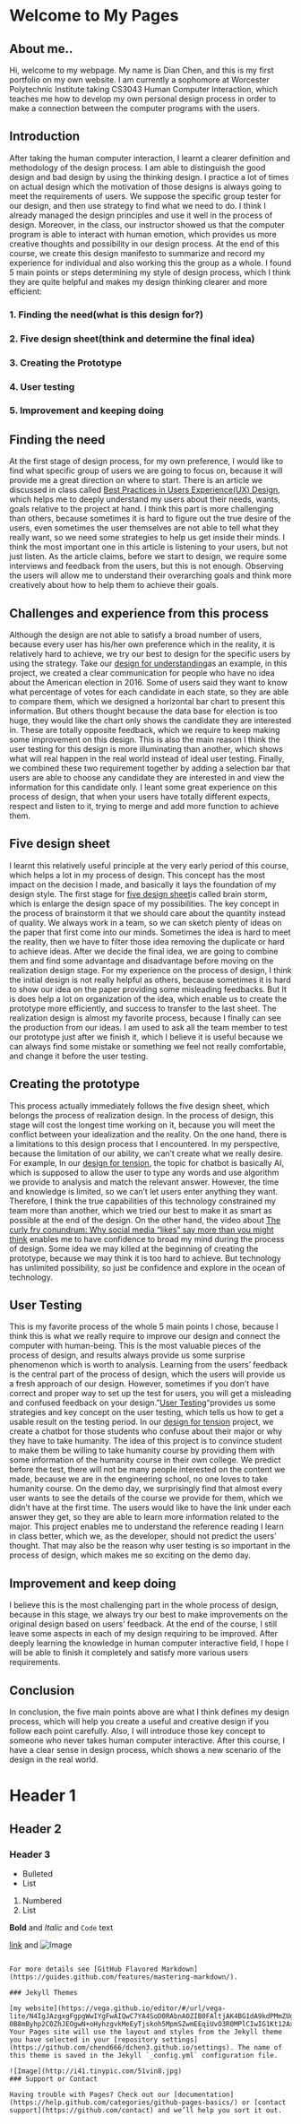 # Welcome to My Pages

## About me..
Hi, welcome to my webpage. My name is Dian Chen, and this is my first portfolio on my own website. I am currently a sophomore at Worcester Polytechnic Institute taking CS3043 Human Computer Interaction, which teaches me how to develop my own personal design process in order to make a connection between the computer programs with the users.


## Introduction

After taking the human computer interaction, I learnt a clearer definition and methodology of the design process. I am able to distinguish the good design and bad design by using the thinking design. I practice a lot of times on actual design which the motivation of those designs is always going to meet the requirements of users. We suppose the specific group tester for our design, and then use strategy to find what we need to do. I think I already managed the design principles and use it well in the process of design. Moreover, in the class, our instructor showed us that the computer program is able to interact with human emotion, which provides us more creative thoughts and possibility in our design process. At the end of this course, we create this design manifesto to summarize and record my experience for individual and also working this the group as a whole. I found 5 main points or steps determining my style of design process, which I think they are quite helpful and makes my design thinking clearer and more efficient:

### 1.	Finding the need(what is this design for?)
### 2.	Five design sheet(think and determine the final idea)
### 3.	Creating the Prototype 
### 4.	User testing
### 5.	Improvement and keeping doing

## Finding the need

At the first stage of design process, for my own preference, I would like to find what specific group of users we are going to focus on, because it will provide me a great direction on where to start. There is an article we discussed in class called [Best Practices in Users Experience(UX) Design](https://cs3041-18b.github.io/docs/reading/becomeYourUsers_forrester.pdf), which helps me to deeply understand my users about their needs, wants, goals relative to the project at hand. I think this part is more challenging than others, because sometimes it is hard to figure out the true desire of the users, even sometimes the user themselves are not able to tell what they really want, so we need some strategies to help us get inside their minds. I think the most important one in this article is listening to your users, but not just listen. As the article claims, before we start to design, we require some interviews and feedback from the users, but this is not enough. Observing the users will allow me to understand their overarching goals and think more creatively about how to help them to achieve their goals. 

## Challenges and experience from this process

Although the design are not able to satisfy a broad number of users, because every user has his/her own preference which in the reality, it is relatively hard to achieve, we try our best to design for the specific users by using the strategy. Take our [design for understanding](https://medium.com/@castiel199911/design-for-understanding-94c978a46b)as an example, in this project, we created a clear communication for people who have no idea about the American election in 2016. Some of users said they want to know what percentage of votes for each candidate in each state, so they are able to compare them, which we designed a horizontal bar chart to present this information. But others thought because the data base for election is too huge, they would like the chart only shows the candidate they are interested in. These are totally opposite feedback, which we require to keep making some improvement on this design. This is also the main reason I think the user testing for this design is more illuminating than another, which shows what will real happen in the real world instead of ideal user testing. Finally, we combined these two requirement together by adding a selection bar that users are able to choose any candidate they are interested in and view the information for this candidate only. I leant some great experience on this process of design, that when your users have totally different expects, respect and listen to it, trying to merge and add more function to achieve them.

## Five design sheet

I learnt this relatively useful principle at the very early period of this course, which helps a lot in my process of design. This concept has the most impact on the decision I made, and basically it lays the foundation of my design style. The first stage for [five design sheet](http://fds.design)is called brain storm, which is enlarge the design space of my possibilities. The key concept in the process of brainstorm it that we should care about the quantity instead of quality. We always work in a team, so we can sketch plenty of ideas on the paper that first come into our minds. Sometimes the idea is hard to meet the reality, then we have to filter those idea removing the duplicate or hard to achieve ideas. After we decide the final idea, we are going to combine them and find some advantage and disadvantage before moving on the realization design stage. For my experience on the process of design, I think the initial design is not really helpful as others, because sometimes it is hard to show our idea on the paper providing some misleading feedbacks. But It is does help a lot on organization of the idea, which enable us to create the prototype more efficiently, and success to transfer to the last sheet. The realization design is almost my favorite process, because I finally can see the production from our ideas. I am used to ask all the team member to test our prototype just after we finish it, which I believe it is useful because we can always find some mistake or something we feel not really comfortable, and change it before the user testing.

## Creating the prototype

This process actually immediately follows the five design sheet, which belongs the process of realization design. In the process of design, this stage will cost the longest time working on it, because you will meet the conflict between your idealization and the reality. On the one hand, there is a limitations to this design process that I encountered. In my perspective, because the limitation of our ability, we can’t create what we really desire. For example, In our [design for tension](https://medium.com/@castiel199911/design-for-tension-a3daea7e3cca), the topic for chatbot is basically AI, which is supposed to allow the user to type any words and use algorithm we provide to analysis and match the relevant answer. However, the time and knowledge is limited, so we can’t let users enter anything they want. Therefore, I think the true capabilities of this technology constrained my team more than another, which we tried our best to make it as smart as possible at the end of the design. On the other hand, the video about [The curly  fry conundrum: Why social media “likes” say more than you might think](https://www.ted.com/talks/jennifer_golbeck_the_curly_fry_conundrum_why_social_media_likes_say_more_than_you_might_think#t-15090) enables me to have confidence to broad my mind during the process of design. Some idea we may killed at the beginning of creating the prototype, because we may think it is too hard to achieve. But technology has unlimited possibility, so just be confidence and explore in the ocean of technology.

## User Testing

This is my favorite process of the whole 5 main points I chose, because I think this is what we really require to improve our design and connect the computer with human-being. This is the most valuable pieces of the process of design, and results always provide us some surprise phenomenon which is worth to analysis. Learning from the users’ feedback is the central part of the process of design, which the users will provide us a fresh approach of our design. However, sometimes if you don’t have correct and proper way to set up the test for users, you will get a misleading and confused feedback on your design.”[User Testing](https://cs3041-18b.github.io/docs/reading/User_Testing.pptx)“provides us some strategies and key concept on the user testing, which tells us how to get a usable result on the testing period. In our [design for tension](https://medium.com/@castiel199911/design-for-tension-a3daea7e3cca) project, we create a chatbot for those students who confuse about their major or why they have to take humanity. The idea of this project is to convince student to make them be willing to take humanity course by providing them with some information of the humanity course in their own college. We predict before the test, there will not be many people interested on the content we made, because we are in the engineering school, no one loves to take humanity course. On the demo day, we surprisingly find that almost every user wants to see the details of the course we provide for them, which we didn’t have at the first time. The users would like to have the link under each answer they get, so they are able to learn more information related to the major. This project enables me to understand the reference reading I learn in class better, which we, as the developer, should not predict the users’ thought. That may also be the reason why user testing is so important in the process of design, which makes me so exciting on the demo day.

## Improvement and keep doing

I believe this is the most challenging part in the whole process of design, because in this stage, we always try our best to make improvements on the original design based on users’ feedback. At the end of the course, I still leave some aspects in each of my design requiring to be improved. After deeply learning the knowledge in human computer interactive field, I hope I will be able to finish it completely and satisfy more various users requirements. 

## Conclusion

In conclusion, the five main points above are what I think defines my design process, which will help you create a useful and creative design if you follow each point carefully. Also, I will introduce those key concept to someone who never takes human computer interactive. After this course, I have a clear sense in design process, which shows a new scenario of the design in the real world.

# Header 1
## Header 2
### Header 3

- Bulleted
- List

1. Numbered
2. List

**Bold** and _Italic_ and `Code` text

[link](url) and ![Image](src)
```

For more details see [GitHub Flavored Markdown](https://guides.github.com/features/mastering-markdown/).

### Jekyll Themes

[my website](https://vega.github.io/editor/#/url/vega-lite/N4IgJAzgxgFgpgWwIYgFwAIQwC7YA4SoD0RAbnAOZIB0FAltjAK4BG1dA9kdPMmZUgC0AGwZwyAZmoArCBwB2IADQAoENgbC4aYCvSZscAB7Y0IAKJaoGhegBMABgCMANmV7MAMwXYAynQAvbVQ7CRUAX1V9EAATJGwUDGBMJgAnYTRMHHxCElSkAHdaBmYWJgg4VKgfOHlsamqEIlhamJd2ogKOVIBrImQIQ1TmhXJU7CgIUkEpWQUQSI8QZF7MkBYkVPdo2uqYunkKTN19aOrhJgRFJI9Trzo4YRi1wfjtJQMATzxgzHkOBAHJAZW7oRZ3ECfY6g6KeB5PNbYDgJDIfdTfX4gACOTCQdQY8To5G2d0wSCMdAgx3UmkxSJR6HklxYlXQHE86FIyLgVLRFFSdGeGE8wIq4VB4NOICM0NJ90eQr+SAQ7y+PzW-0B8mByhp2C0ZhJEOgwN+oHyhzgvkMeEyTjskoh5MpmSZwmEEqiUvO3R0MPlCIwIG1Kt12AxZk1QJBd3F+nF4qAA)
Your Pages site will use the layout and styles from the Jekyll theme you have selected in your [repository settings](https://github.com/chend666/dchen3.github.io/settings). The name of this theme is saved in the Jekyll `_config.yml` configuration file.

![Image](http://i41.tinypic.com/51vin8.jpg)
### Support or Contact

Having trouble with Pages? Check out our [documentation](https://help.github.com/categories/github-pages-basics/) or [contact support](https://github.com/contact) and we’ll help you sort it out.
